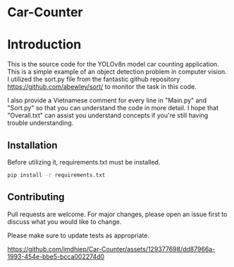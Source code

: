 # Car-Counter
# Introduction

This is the source code for the YOLOv8n model car counting application. This is a simple example of an object detection problem in computer vision. 
I utilized the sort.py file from the fantastic github repository https://github.com/abewley/sort/ to monitor the task in this code.

I also provide a Vietnamese comment for every line in "Main.py" and "Sort.py" so that you can understand the code in more detail.
I hope that "Overall.txt" can assist you understand concepts if you're still having trouble understanding.


## Installation

Before utilizing it, requirements.txt must be installed.


```bash
pip install -r requirements.txt
```

## Contributing

Pull requests are welcome. For major changes, please open an issue first
to discuss what you would like to change.

Please make sure to update tests as appropriate.


https://github.com/imdhiep/Car-Counter/assets/129377698/dd87966a-1993-454e-bbe5-bcca002274d0

